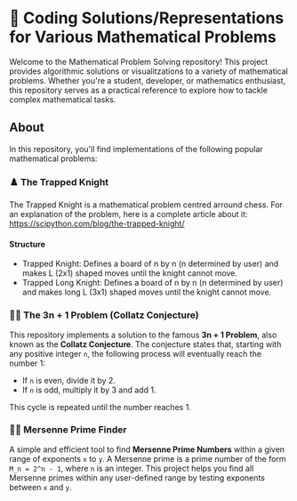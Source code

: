# 🧮 Coding Solutions/Representations for Various Mathematical Problems

Welcome to the Mathematical Problem Solving repository! This project provides algorithmic solutions or visualitzations to a variety of mathematical problems. Whether you're a student, developer, or mathematics enthusiast, this repository serves as a practical reference to explore how to tackle complex mathematical tasks.

## About

In this repository, you'll find implementations of the following popular mathematical problems:

### ♟️ The Trapped Knight

The Trapped Knight is a mathematical problem centred arround chess. 
For an explanation of the problem, here is a complete article about it: https://scipython.com/blog/the-trapped-knight/

#### Structure

 - Trapped Knight: Defines a board of n by n (n determined by user) and makes L (2x1) shaped moves until the knight cannot move.
 - Trapped Long Knight: Defines a board of n by n (n determined by user) and makes long L (3x1) shaped moves until the knight cannot move.

### 🔄🔢 The 3n + 1 Problem (Collatz Conjecture) 

This repository implements a solution to the famous **3n + 1 Problem**, also known as the **Collatz Conjecture**. The conjecture states that, starting with any positive integer `n`, the following process will eventually reach the number 1:
- If `n` is even, divide it by 2.
- If `n` is odd, multiply it by 3 and add 1.

This cycle is repeated until the number reaches 1.

### 🔢🚀 Mersenne Prime Finder

A simple and efficient tool to find **Mersenne Prime Numbers** within a given range of exponents `x` to `y`. A Mersenne prime is a prime number of the form `M_n = 2^n - 1`, where `n` is an integer. This project helps you find all Mersenne primes within any user-defined range by testing exponents between `x` and `y`.
